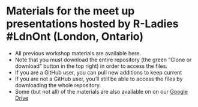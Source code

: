 # Materials for the meet up presentations hosted by R-Ladies #LdnOnt (London, Ontario)

- All previous workshop materials are available here.
- Note that you must download the entire repository (the green “Clone or download” button in the top right) in order to access the files.
- If you are a GitHub user, you can pull new additions to keep current
- If you are not a GitHub user, you’ll still be able to access the files by downloading the whole repository.
- Some (but not all) of the materials are also available on on our [Google Drive](https://drive.google.com/drive/folders/0BzCQiZLG7vQmVm9ISndsRzllbTA?usp=sharing)
